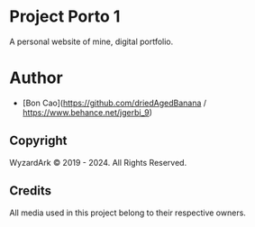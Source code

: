# Project Porto 1
A personal website of mine, digital portfolio.

# Author
- [Bon Cao](https://github.com/driedAgedBanana / https://www.behance.net/jgerbi_9)

## Copyright
WyzardArk © 2019 - 2024. All Rights Reserved.

## Credits
All media used in this project belong to their respective owners.

